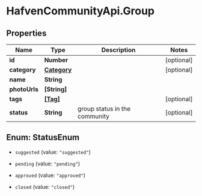 # HafvenCommunityApi.Group

## Properties
Name | Type | Description | Notes
------------ | ------------- | ------------- | -------------
**id** | **Number** |  | [optional] 
**category** | [**Category**](Category.md) |  | [optional] 
**name** | **String** |  | 
**photoUrls** | **[String]** |  | 
**tags** | [**[Tag]**](Tag.md) |  | [optional] 
**status** | **String** | group status in the community | [optional] 


<a name="StatusEnum"></a>
## Enum: StatusEnum


* `suggested` (value: `"suggested"`)

* `pending` (value: `"pending"`)

* `approved` (value: `"approved"`)

* `closed` (value: `"closed"`)




